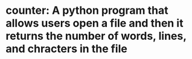 # counter: A python program that allows users open a file and then it returns the number of words, lines, and chracters in the file
